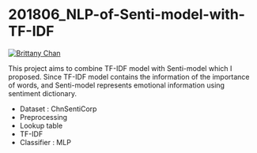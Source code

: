 # 201806_NLP-of-Senti-model-with-TF-IDF

[![Brittany Chan](https://cldup.com/dTxpPi9lDf.thumb.png)](https://nodesource.com/products/nsolid)

This project aims to combine TF-IDF model with Senti-model which I proposed. Since TF-IDF model contains the information of the importance of words, and Senti-model represents emotional information using sentiment dictionary.

  - Dataset : ChnSentiCorp
  - Preprocessing
  - Lookup table
  - TF-IDF
  - Classifier : MLP
